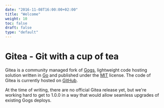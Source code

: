 ```yaml
---
date: "2016-11-08T16:00:00+02:00"
title: "Welcome"
weight: 10
toc: false
draft: false
type: "default"
---
```


# Gitea - Git with a cup of tea

Gitea is a community managed fork of [Gogs](http://gogs.io), lightweight code hosting solution written in [Go](https://golang.org/) and published under the [MIT](https://github.com/go-gitea/gitea/blob/master/LICENSE) license. The code of Gitea is currently hosted on [GitHub](https://github.com/go-gitea/).

At the time of writing, there are no official Gitea release yet, but we're working hard to get to 1.0.0 in a way that would allow seamless upgrades of existing Gogs deploys.
